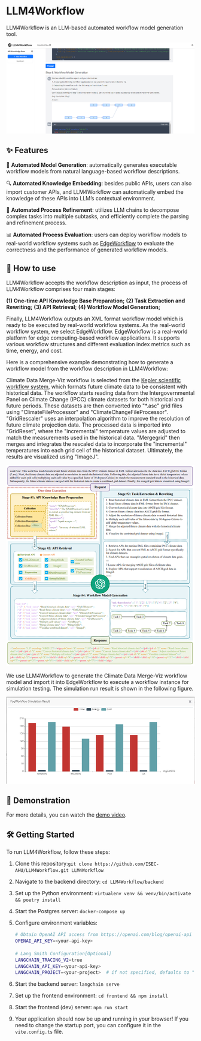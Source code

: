 # LLM4Workflow

LLM4Workflow is an LLM-based automated workflow model generation tool.

<img src="images/snapshot.png" alt="snapshot" style="zoom:50%;" />

## ✨ Features

🤖  **Automated Model Generation**: automatically generates executable workflow models from natural language-based workflow descriptions.

🔍 **Automated Knowledge Embedding**: besides public APIs, users can also import customer APIs, and LLM4Workflow can automatically embed the knowledge of these APIs into LLM’s contextual environment.

🔄  **Automated Process Refinement**: utilizes LLM chains to decompose complex tasks into multiple subtasks, and efficiently complete the parsing and refinement process.

📊 **Automated Process Evaluation**: users can deploy workflow models to real-world workflow systems such as [EdgeWorkflow](https://github.com/ISEC-AHU/EdgeWorkflow) to evaluate the correctness and the performance of generated workflow models.

## 🚀 How to use

LLM4Workflow accepts the workflow description as input,  the process of  LLM4Workflow comprises four main stages:

**(1) One-time API Knowledge Base Preparation;**
**(2) Task Extraction and Rewriting;**
**(3) API Retrieval;**
**(4) Workflow Model Generation;**

Finally, LLM4Workflow outputs an XML format workflow model which is ready to be executed by real-world workflow systems. As the real-world workflow system, we select EdgeWorkflow. EdgeWorkflow is a real-world platform for edge computing-based workflow applications. It supports various workflow structures and different evaluation index metrics such as time, energy, and cost.

Here is a comprehensive example demonstrating how to generate a workflow model from the workflow description in LLM4Workflow:

Climate Data Merge-Viz workflow is selected from the [Kepler scientific workflow system](https://code.kepler-project.org/code/kepler-docs/trunk/outreach/documentation/shipping/2.0/GuideToENM.pdf), which formats future climate data to be consistent with historical data. The workflow starts reading data from the Intergovernmental Panel on Climate Change (IPCC) climate datasets for both historical and future periods. These datasets are then converted into "*.asc" grid files using "ClimateFileProcessor" and "ClimateChangeFileProcessor". "GridRescaler" uses an interpolation algorithm to improve the resolution of future climate projection data. The processed data is imported into "GridReset", where the "incremental" temperature values are adjusted to match the measurements used in the historical data. "Mergegrid" then merges and integrates the rescaled data to incorporate the "incremental" temperatures into each grid cell of the historical dataset. Ultimately, the results are visualized using "ImageJ".

<img src="images/process.png" alt="snapshot" style="zoom:80%;" />

We use LLM4Workflow to generate the Climate Data Merge-Viz workflow model and import it into EdgeWorkflow to execute a workflow instance for simulation testing. The simulation run result is shown in the following figure.

<img src="images/simulation.png" alt="snapshot" style="zoom:75%;" />

## 🎥 Demonstration

For more details, you can watch the [demo video]().

## 🛠️ Getting Started

To run LLM4Workflow, follow these steps:

1. Clone this repository:`git clone https://github.com/ISEC-AHU/LLM4Workflow.git LLM4Workflow`

2. Navigate to the backend directory: `cd LLM4Workflow/backend`

3. Set up the Python  environment: `virtualenv venv && venv/bin/activate && poetry install`

4. Start the Postgres server: `docker-compose up`

5. Configure environment variables:

   ```sh
   # Obtain OpenAI API access from https://openai.com/blog/openai-api
   OPENAI_API_KEY=<your-api-key>
   
   # Lang Smith Configuration[Optional]
   LANGCHAIN_TRACING_V2=true
   LANGCHAIN_API_KEY=<your-api-key>
   LANGCHAIN_PROJECT=<your-project>  # if not specified, defaults to "default"
   ```

6. Start the backend server: `langchain serve`

7. Set up the frontend environment: `cd frontend && npm install`

8. Start the frontend (dev) server: `npm run start`

9. Your application should now be up and running in your browser! If you need to change the startup port, you can configure it in the `vite.config.ts` file.
